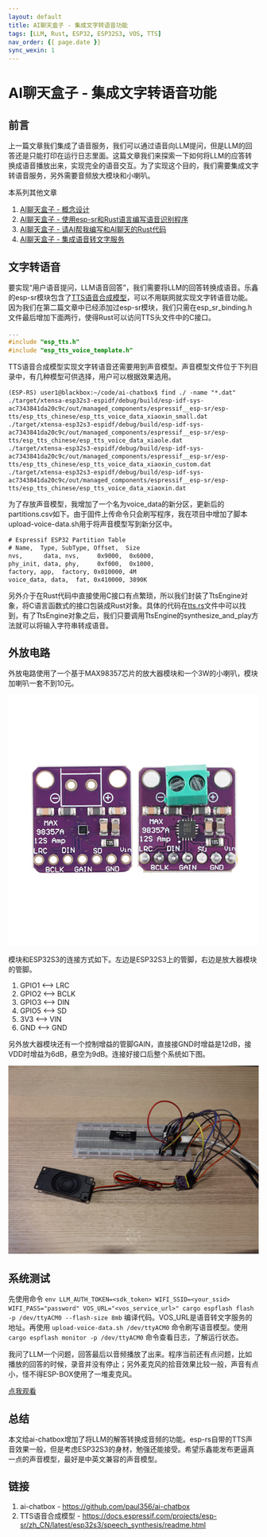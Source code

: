 ```yaml
---
layout: default
title: AI聊天盒子 - 集成文字转语音功能
tags: [LLM, Rust, ESP32, ESP32S3, VOS, TTS]
nav_order: {{ page.date }}
sync_wexin: 1
---
```



# AI聊天盒子 - 集成文字转语音功能


## 前言

上一篇文章我们集成了语音服务，我们可以通过语音向LLM提问，但是LLM的回答还是只能打印在运行日志里面。这篇文章我们来探索一下如何将LLM的应答转换成语音播放出来，实现完全的语音交互。为了实现这个目的，我们需要集成文字转语音服务，另外需要音频放大模块和小喇叭。

本系列其他文章

1.  [AI聊天盒子 - 概念设计](https://paul356.github.io/2025/03/15/wake-word-detect.html)
2.  [AI聊天盒子 - 使用esp-sr和Rust语言编写语音识别程序](https://paul356.github.io/2025/04/09/ai-box-esp-sr.html)
3.  [AI聊天盒子 - 请AI帮我编写和AI聊天的Rust代码](https://paul356.github.io/2025/04/25/ai-box-ask-llm.html)
4.  [AI聊天盒子 - 集成语音转文字服务](https://paul356.github.io/2025/08/01/ai-box-vot.html)


## 文字转语音

要实现“用户语音提问，LLM语音回答”，我们需要将LLM的回答转换成语音。乐鑫的esp-sr模块包含了[TTS语音合成模型](https://docs.espressif.com/projects/esp-sr/zh_CN/latest/esp32s3/speech_synthesis/readme.html)，可以不用联网就实现文字转语音功能。因为我们在第二篇文章中已经添加过esp-sr模块，我们只需在esp\_sr\_binding.h文件最后增加下面两行，使得Rust可以访问TTS头文件中的C接口。

```C
...
#include "esp_tts.h"
#include "esp_tts_voice_template.h"
```

TTS语音合成模型实现文字转语音还需要用到声音模型。声音模型文件位于下列目录中，有几种模型可供选择，用户可以根据效果选用。

```text
(ESP-RS) user1@blackbox:~/code/ai-chatbox$ find ./ -name "*.dat"
./target/xtensa-esp32s3-espidf/debug/build/esp-idf-sys-ac7343841da20c9c/out/managed_components/espressif__esp-sr/esp-tts/esp_tts_chinese/esp_tts_voice_data_xiaoxin_small.dat
./target/xtensa-esp32s3-espidf/debug/build/esp-idf-sys-ac7343841da20c9c/out/managed_components/espressif__esp-sr/esp-tts/esp_tts_chinese/esp_tts_voice_data_xiaole.dat
./target/xtensa-esp32s3-espidf/debug/build/esp-idf-sys-ac7343841da20c9c/out/managed_components/espressif__esp-sr/esp-tts/esp_tts_chinese/esp_tts_voice_data_xiaoxin_custom.dat
./target/xtensa-esp32s3-espidf/debug/build/esp-idf-sys-ac7343841da20c9c/out/managed_components/espressif__esp-sr/esp-tts/esp_tts_chinese/esp_tts_voice_data_xiaoxin.dat
```

为了存放声音模型，我增加了一个名为voice\_data的新分区，更新后的partitions.csv如下。由于固件上传命令只会刷写程序，我在项目中增加了脚本upload-voice-data.sh用于将声音模型写到新分区中。

```csv
# Espressif ESP32 Partition Table
# Name,  Type, SubType, Offset,  Size
nvs,      data, nvs,     0x9000,  0x6000,
phy_init, data, phy,     0xf000,  0x1000,
factory, app,  factory, 0x010000, 4M
voice_data, data,  fat, 0x410000, 3890K
```

另外介于在Rust代码中直接使用C接口有点繁琐，所以我们封装了TtsEngine对象，将C语言函数式的接口包装成Rust对象。具体的代码在[tts.rs](https://github.com/paul356/ai-chatbox/blob/main/src/tts.rs)文件中可以找到，有了TtsEngine对象之后，我们只要调用TtsEngine的synthesize\_and\_play方法就可以将输入字符串转成语音。


## 外放电路

外放电路使用了一个基于MAX98357芯片的放大器模块和一个3W的小喇叭，模块加喇叭一套不到10元。

![img](/images/ai-chatbox-max98357.png)

模块和ESP32S3的连接方式如下。左边是ESP32S3上的管脚，右边是放大器模块的管脚。

1.  GPIO1 <&#x2013;> LRC
2.  GPIO2 <&#x2013;> BCLK
3.  GPIO3 <&#x2013;> DIN
4.  GPIO5 <&#x2013;> SD
5.  3V3 <&#x2013;> VIN
6.  GND <&#x2013;> GND

另外放大器模块还有一个控制增益的管脚GAIN，直接接GND时增益是12dB，接VDD时增益为6dB，悬空为9dB。连接好接口后整个系统如下图。

![img](/images/ai-chatbox-speaker-connected.png)


## 系统测试

先使用命令 `env LLM_AUTH_TOKEN=<sdk_token> WIFI_SSID=<your_ssid> WIFI_PASS="password" VOS_URL="<vos_service_url>" cargo espflash flash -p /dev/ttyACM0 --flash-size 8mb` 编译代码。VOS\_URL是语音转文字服务的地址。再使用 `upload-voice-data.sh /dev/ttyACM0` 命令刷写语音模型。使用 `cargo espflash monitor -p /dev/ttyACM0` 命令查看日志，了解运行状态。

我问了LLM一个问题，回答最后以音频播放了出来。程序当前还有点问题，比如播放的回答的时候，录音并没有停止；另外麦克风的拾音效果比较一般，声音有点小，怪不得ESP-BOX使用了一堆麦克风。

[点我观看](https://mp.weixin.qq.com/s/p6U3TNuA2HZxZatoutQ03w)


## 总结

本文给ai-chatbox增加了将LLM的解答转换成音频的功能。esp-rs自带的TTS声音效果一般，但是考虑ESP32S3的身材，勉强还能接受。希望乐鑫能发布更逼真一点的声音模型，最好是中英文兼容的声音模型。


## 链接

1.  ai-chatbox - <https://github.com/paul356/ai-chatbox>
2.  TTS语音合成模型 - <https://docs.espressif.com/projects/esp-sr/zh_CN/latest/esp32s3/speech_synthesis/readme.html>
